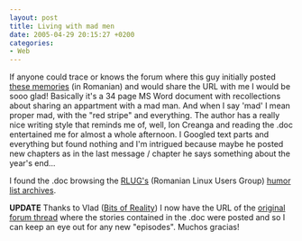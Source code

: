 ```yaml
---
layout: post
title: Living with mad men
date: 2005-04-29 20:15:27 +0200
categories:
- Web
---
```

<p>If anyone could trace or knows the forum where this guy initially posted <a href="http://www.lug.ro/mlist/archive/humor/humor.2005-04/att-0055/ovidiu.zip">these memories</a> (in Romanian) and would share the URL with me I would be sooo glad! Basically it's a 34 page MS Word document with recollections about sharing an appartment with a mad man. And when I say 'mad' I mean proper mad, with the "red stripe" and everything. The author has a really nice writing style that reminds me of, well, Ion Creanga and reading the .doc entertained me for almost a whole afternoon. I Googled text parts and everything but found nothing and I'm intrigued because maybe he posted new chapters as in the last message / chapter he says something about the year's end...</p>
<p>I found the .doc browsing the <a href="http://www.lug.ro">RLUG's</a> (Romanian Linux Users Group) <a href="http://www.lug.ro/mlist/archive/humor/humor.2005-04/0055.html">humor list archives</a>.</p>
<p><b>UPDATE</b> Thanks to Vlad (<a href="http://electronic.idilis.ro/index.html">Bits of Reality</a>) I now have the URL of the <a href="http://forum.oltcit.ro/viewtopic.php?t=507">original forum thread</a> where the stories contained in the .doc were posted and so I can keep an eye out for any new "episodes". Muchos gracias!</p>
